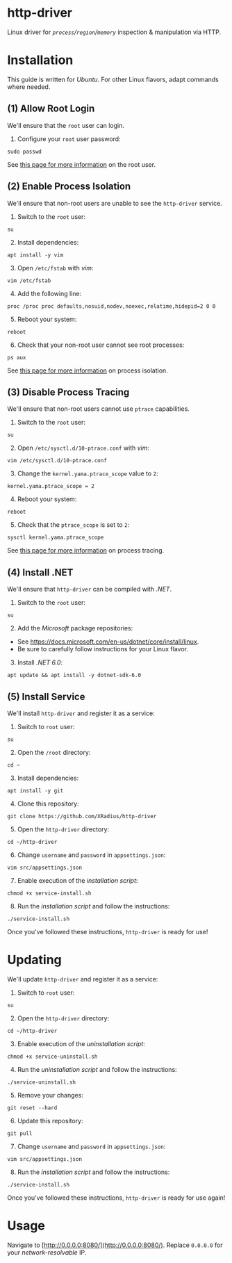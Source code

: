 # http-driver

Linux driver for *`process`/`region`/`memory`* inspection & manipulation via HTTP.

# Installation

This guide is written for *Ubuntu*. For other Linux flavors, adapt commands where needed.

## (1) Allow Root Login

We'll ensure that the `root` user can login.

1. Configure your `root` user password:

```
sudo passwd
```

See [this page for more information](https://www.cyberciti.biz/faq/how-can-i-log-in-as-root/) on the root user.

## (2) Enable Process Isolation

We'll ensure that non-root users are unable to see the `http-driver` service.

1. Switch to the `root` user:

```
su
```

2. Install dependencies:

```
apt install -y vim
```

3. Open `/etc/fstab` with *vim*:

```
vim /etc/fstab
```

4. Add the following line:

```
proc /proc proc defaults,nosuid,nodev,noexec,relatime,hidepid=2 0 0
```

5. Reboot your system:

```
reboot
```

6. Check that your non-root user cannot see root processes:

```
ps aux
```

See [this page for more information](https://www.kernel.org/doc/Documentation/filesystems/proc.txt) on process isolation.

## (3) Disable Process Tracing

We'll ensure that non-root users cannot use `ptrace` capabilities.

1. Switch to the `root` user:

```
su
```

2. Open `/etc/sysctl.d/10-ptrace.conf` with *vim*:

```
vim /etc/sysctl.d/10-ptrace.conf
```

3. Change the `kernel.yama.ptrace_scope` value to `2`:

```
kernel.yama.ptrace_scope = 2
```

4. Reboot your system:

```
reboot
```

5. Check that the `ptrace_scope` is set to `2`:

```
sysctl kernel.yama.ptrace_scope
```

See [this page for more information](https://www.kernel.org/doc/Documentation/security/Yama.txt) on process tracing.

## (4) Install .NET

We'll ensure that `http-driver` can be compiled with *.NET*.

1. Switch to the `root` user:

```
su
```

2. Add the *Microsoft* package repositories:

* See https://docs.microsoft.com/en-us/dotnet/core/install/linux.
* Be sure to carefully follow instructions for your Linux flavor.

3. Install *.NET 6.0*:

```
apt update && apt install -y dotnet-sdk-6.0
```

## (5) Install Service

We'll install `http-driver` and register it as a service:

1. Switch to `root` user:

```
su
```

2. Open the `/root` directory: 

```
cd ~
```

3. Install dependencies:

```
apt install -y git
```

4. Clone this repository:

```
git clone https://github.com/XRadius/http-driver
```

5. Open the `http-driver` directory:

```
cd ~/http-driver
```

6. Change `username` and `password` in `appsettings.json`:

```
vim src/appsettings.json
```

7. Enable execution of the *installation script*:

```
chmod +x service-install.sh
```

8. Run the *installation script* and follow the instructions:

```
./service-install.sh
```

Once you've followed these instructions, `http-driver` is ready for use!

# Updating

We'll update `http-driver` and register it as a service:

1. Switch to `root` user:

```
su
```

2. Open the `http-driver` directory:

```
cd ~/http-driver
```

3. Enable execution of the *uninstallation script*:

```
chmod +x service-uninstall.sh
```

4. Run the *uninstallation script* and follow the instructions:

```
./service-uninstall.sh
```

5. Remove your changes:

```
git reset --hard
```

6. Update this repository:

```
git pull
```

7. Change `username` and `password` in `appsettings.json`:

```
vim src/appsettings.json
```

8. Run the *installation script* and follow the instructions:

```
./service-install.sh
```

Once you've followed these instructions, `http-driver` is ready for use again!

# Usage

Navigate to [http://0.0.0.0:8080/](http://0.0.0.0:8080/). Replace `0.0.0.0` for your *network-resolvable* IP.
